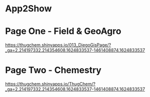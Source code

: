 # App2Show

# Page One - Field & GeoAgro
https://thugchem.shinyapps.io/013_DiegoGisPage/?_ga=2.214197332.214354608.1624833537-1461408874.1624833537


# Page Two - Chemestry
https://thugchem.shinyapps.io/ThugChem/?_ga=2.214197332.214354608.1624833537-1461408874.1624833537
